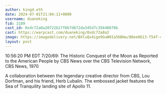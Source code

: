 ```yaml
---
author: kingd.eth
date: 2024-07-01T21:04:11+0000
username: duaneking
fid: 3189
cast_id: 0xdc72a0a20722b17f6b7d672da345d7c35640870b
cast: https://warpcast.com/duaneking/0xdc72a0a2
image: https://imagedelivery.net/BXluQx4ige9GuW0Ia56BHw/80ee0613-f54f-411d-8390-2207eb3eb600/original
layout: post
---
```

10:56:20 PM EDT 7/20/69: The Historic Conquest of the Moon as Reported to the American People by CBS News over the CBS Television Network, CBS News, 1970  
  
A collaboration between the legendary creative director from CBS, Lou Dorfman, and his friend, Herb Lubalin. The embossed jacket features the Sea of Tranquility landing site of Apollo 11.  

<img src='https://imagedelivery.net/BXluQx4ige9GuW0Ia56BHw/80ee0613-f54f-411d-8390-2207eb3eb600/original' alt='' referrerpolicy='no-referrer'/>
<img src='https://imagedelivery.net/BXluQx4ige9GuW0Ia56BHw/baaad2a0-dfca-4892-a724-85efdb4b2000/original' alt='' referrerpolicy='no-referrer'/>